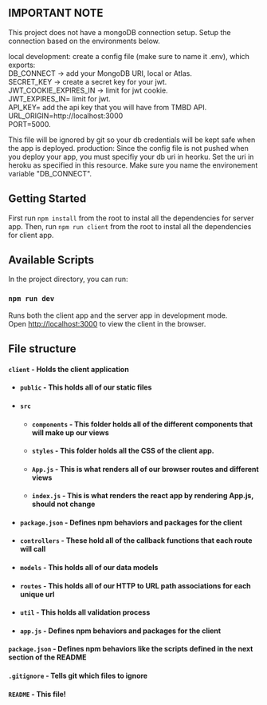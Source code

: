 ## IMPORTANT NOTE
This project does not have a mongoDB connection setup. Setup the connection based on the environments below.

local development: create a config file (make sure to name it .env), which exports:  
DB_CONNECT ->  add your MongoDB URI, local or Atlas.<br>
SECRET_KEY -> create a secret key for your jwt.<br>
JWT_COOKIE_EXPIRES_IN -> limit for jwt cookie.<br>
JWT_EXPIRES_IN= limit for jwt.<br>
API_KEY= add the api key that you will have from TMBD API.<br>
URL_ORIGIN=http://localhost:3000<br>
PORT=5000.<br>


This file will be ignored by git so your db credentials will be kept safe when the app is deployed.
production: Since the config file is not pushed when you deploy your app, you must specifiy your db uri in heorku. Set the uri in heroku as specified in this resource. Make sure you name the environement variable "DB_CONNECT".


## Getting Started

First run `npm install` from the root to instal all the dependencies for server app.
Then, run `npm run client` from the root to instal all the dependencies for client app.


## Available Scripts

In the project directory, you can run:

### `npm run dev`

Runs both the client app and the server app in development mode.<br>
Open [http://localhost:3000](http://localhost:3000) to view the client in the browser.


## File structure
#### `client` - Holds the client application
- #### `public` - This holds all of our static files
- #### `src`
    - #### `components` - This folder holds all of the different components that will make up our views
    - #### `styles` - This folder holds all the CSS of the client app.
    - #### `App.js` - This is what renders all of our browser routes and different views
    - #### `index.js` - This is what renders the react app by rendering App.js, should not change
- #### `package.json` - Defines npm behaviors and packages for the client


- #### `controllers` - These hold all of the callback functions that each route will call
- #### `models` - This holds all of our data models
- #### `routes` - This holds all of our HTTP to URL path associations for each unique url
- #### `util` - This holds all validation process
- #### `app.js` - Defines npm behaviors and packages for the client
#### `package.json` - Defines npm behaviors like the scripts defined in the next section of the README
#### `.gitignore` - Tells git which files to ignore
#### `README` - This file!
